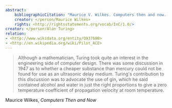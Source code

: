 ```yaml
---
abstract:
    bibliographicCitation: "Maurice V. Wilkes. Computers then and now. ACM Turing award lectures. Association for Computing Machinery, New York, NY, USA, 1967. DOI:https://doi.org/10.1145/1283920.1283922"
    creator: </person/Maurice Wilkes>
    rights: <http://rightsstatements.org/vocab/InC/1.0/>
creator: </person/Alan Turing>
relation:
- <http://www.wikidata.org/entity/Q937690>
- <http://en.wikipedia.org/wiki/Pilot_ACE>
---
```


> Although a mathematician, Turing took quite an interest in the engineering side of computer design. There was some discussion in 1947 as to whether a cheaper substance than mercury could not be found for use as an ultrasonic delay medium. Turing's contribution to this discussion was to advocate the use of gin, which he said contained alcohol and water in just the right proportions to give a zero temperature coefficient of propagation velocity at room temperature.

Maurice Wilkes, _Computers Then and Now_
